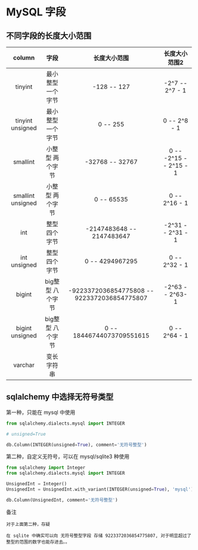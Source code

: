 # MySQL 字段

## 不同字段的长度大小范围

| column | 字段 | 长度大小范围 | 长度大小范围2 |
| :-: | :-: | :-: | :-: |
| tinyint | 最小整型 一个字节 |  -128 -- 127 | -2^7 -- 2^7 - 1 |
| tinyint unsigned | 最小整型 一个字节 |  0 -- 255 | 0 -- 2^8 - 1 |
| smallint | 小整型 两个字节 |  -32768 -- 32767 | 0 -- -2^15 -- 2^15 - 1 |
| smallint unsigned | 小整型 两个字节 |  0 -- 65535 | 0 -- 2^16 - 1 |
| int | 整型 四个字节 | -2147483648 -- 2147483647 | -2^31 -- 2^31 - 1 |
| int unsigned  | 整型 四个字节 | 0 -- 4294967295 | 0 -- 2^32 - 1 |
| bigint | big整型 八个字节 | -9223372036854775808 -- 9223372036854775807 | -2^63 -- 2^63-1 |
| bigint unsigned | big整型 八个字节 | 0 -- 18446744073709551615 | 0 -- 2^64 - 1 |
| varchar | 变长字符串 |  |  |

## sqlalchemy 中选择无符号类型

第一种，只能在 mysql 中使用

```python
from sqlalchemy.dialects.mysql import INTEGER

# unsigned=True

db.Column(INTEGER(unsigned=True), comment='无符号整型')

```

第二种，自定义无符号，可以在 mysql/sqlite3 种使用

```python
from sqlalchemy import Integer
from sqlalchemy.dialects.mysql import INTEGER

UnsignedInt = Integer()
UnsignedInt = UnsignedInt.with_variant(INTEGER(unsigned=True), 'mysql')

db.Column(UnsignedInt, comment='无符号整型')
```

备注

```text
对于上面第二种，存疑

在 sqlite 中确实可以向 无符号整型字段 存储 9223372036854775807, 对于明显超过了 整型的范围的数字也能存进去。。
```
